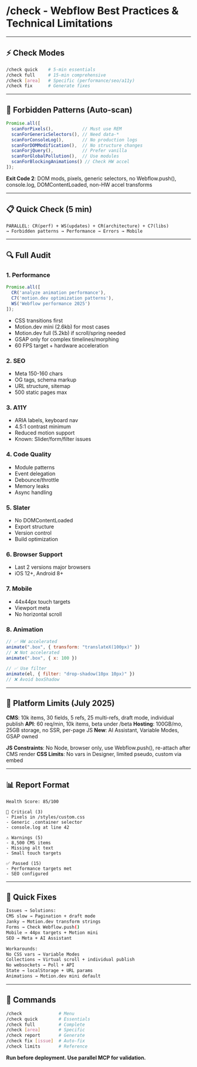 # /check - Webflow Best Practices & Technical Limitations

---

## ⚡ Check Modes
```bash
/check quick    # 5-min essentials
/check full     # 15-min comprehensive
/check [area]   # Specific (performance/seo/a11y)
/check fix      # Generate fixes
```

---

## 🚨 Forbidden Patterns (Auto-scan)
```js
Promise.all([
  scanForPixels(),           // Must use REM
  scanForGenericSelectors(), // Need data-*
  scanForConsoleLog(),       // No production logs
  scanForDOMModification(),  // No structure changes
  scanForjQuery(),           // Prefer vanilla
  scanForGlobalPollution(),  // Use modules
  scanForBlockingAnimations() // Check HW accel
]);
```

**Exit Code 2**: DOM mods, pixels, generic selectors, no Webflow.push(), console.log, DOMContentLoaded, non-HW accel transforms

---

## 📋 Quick Check (5 min)
```
PARALLEL: CR(perf) + WS(updates) + CR(architecture) + C7(libs)
→ Forbidden patterns → Performance → Errors → Mobile
```

---

## 🔍 Full Audit

### 1. Performance
```js
Promise.all([
  CR('analyze animation performance'),
  C7('motion.dev optimization patterns'),
  WS('Webflow performance 2025')
]);
```
- CSS transitions first
- Motion.dev mini (2.6kb) for most cases
- Motion.dev full (5.2kb) if scroll/spring needed
- GSAP only for complex timelines/morphing
- 60 FPS target + hardware acceleration

### 2. SEO
- Meta 150-160 chars
- OG tags, schema markup
- URL structure, sitemap
- 500 static pages max

### 3. A11Y
- ARIA labels, keyboard nav
- 4.5:1 contrast minimum
- Reduced motion support
- Known: Slider/form/filter issues

### 4. Code Quality
- Module patterns
- Event delegation
- Debounce/throttle
- Memory leaks
- Async handling

### 5. Slater
- No DOMContentLoaded
- Export structure
- Version control
- Build optimization

### 6. Browser Support
- Last 2 versions major browsers
- iOS 12+, Android 8+

### 7. Mobile
- 44x44px touch targets
- Viewport meta
- No horizontal scroll

### 8. Animation
```js
// ✅ HW accelerated
animate(".box", { transform: "translateX(100px)" })
// ❌ Not accelerated  
animate(".box", { x: 100 })

// ✅ Use filter
animate(el, { filter: "drop-shadow(10px 10px)" })
// ❌ Avoid boxShadow
```

---

## 🎯 Platform Limits (July 2025)

**CMS**: 10k items, 30 fields, 5 refs, 25 multi-refs, draft mode, individual publish
**API**: 60 req/min, 10k items, beta under /beta
**Hosting**: 100GB/mo, 25GB storage, no SSR, per-page JS
**New**: AI Assistant, Variable Modes, GSAP owned

**JS Constraints**: No Node, browser only, use Webflow.push(), re-attach after CMS render
**CSS Limits**: No vars in Designer, limited pseudo, custom via embed

---

## 📊 Report Format
```
Health Score: 85/100

🚨 Critical (3)
- Pixels in /styles/custom.css
- Generic .container selector
- console.log at line 42

⚠️ Warnings (5)
- 8,500 CMS items
- Missing alt text
- Small touch targets

✅ Passed (15)
- Performance targets met
- SEO configured
```

---

## 🔧 Quick Fixes
```bash
Issues → Solutions:
CMS slow → Pagination + draft mode
Janky → Motion.dev transform strings
Forms → Check Webflow.push()
Mobile → 44px targets + Motion mini
SEO → Meta + AI Assistant

Workarounds:
No CSS vars → Variable Modes
Collections → Virtual scroll + individual publish
No websockets → Poll + API
State → localStorage + URL params
Animations → Motion.dev mini default
```

---

## 📍 Commands
```bash
/check              # Menu
/check quick        # Essentials
/check full         # Complete
/check [area]       # Specific
/check report       # Generate
/check fix [issue]  # Auto-fix
/check limits       # Reference
```

**Run before deployment. Use parallel MCP for validation.**